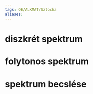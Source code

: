 ```yaml
---
tags: OE/ALKMAT/Sztocha 
aliases:
---
```


# diszkrét spektrum

# folytonos spektrum

# spektrum becslése
